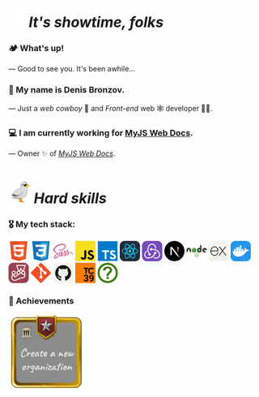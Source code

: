 <div>
    <h1><img src='./src/assets/aminated1.png' width='40'><i>It's showtime, folks</i></h1>
</div>

### 🏕️ What's up!

— Good to see you. It's been awhile...

### 👋 My name is Denis Bronzov.

— Just a _web cowboy_ 🤠 and _Front-end_ web 🕸 developer 🧑‍💻.

### 💻 I am currently working for [MyJS Web Docs](https://github.com/mjdocs).

— Owner ✨ of [_MyJS Web Docs_](https://github.com/mjdocs).

<h1><img src='./src/assets/animated3.png' width='50'><i>Hard skills</i></h1>

### 🎖️ My tech stack:

<div align='left'>
  <img src="src/assets/7.png" width="40" height="40">
  <img src="src/assets/16.png" width="40" height="40">
  <img src="src/assets/6.png" width="40" height="40">
  <img src="src/assets/2.png" width="40" height="40">
  <img src="src/assets/3.png" width="40" height="40">
  <img src="src/assets/1.png" width="40" height="40">
  <img src="src/assets/14.png" width="40" height="40">
  <img src="src/assets/8.png" width="40" height="40">
  <img src="src/assets/5.png" width="40" height="40">
  <img src="src/assets/9.png" width="40" height="40">
  <img src="src/assets/4.png" width="40" height="40">
  <img src="src/assets/10.png" width="40" height="40">
  <img src="src/assets/13.png" width="40" height="40">
  <img src="src/assets/12.png" width="40" height="40">
  <img src="src/assets/15.png" width="40" height="40">
  <img src="src/assets/11.png" width="40" height="40">
</div>

### 🎀 Achievements

<div>
    <img src='./src/assets/animated2.png' width='150'>
</div>
